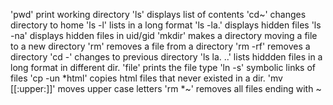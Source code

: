 'pwd' print working directory
'ls' displays list of contents
'cd~' changes directory to home
'ls -l' lists in a long format
'ls -la.' displays hidden files
'ls -na' displays hidden files in uid/gid
'mkdir' makes a directory
moving a file to a new directory
'rm' removes a file from a directory
'rm -rf' removes a directory
'cd -' changes to previous directory
'ls la. ..' lists hiddden files in a long format in different dir.
'file' prints the file type
'ln -s' symbolic links of files
'cp -un *html' copies html files that never existed in a dir.
'mv [[:upper:]]' moves upper case letters
'rm *~' removes all files ending with ~
